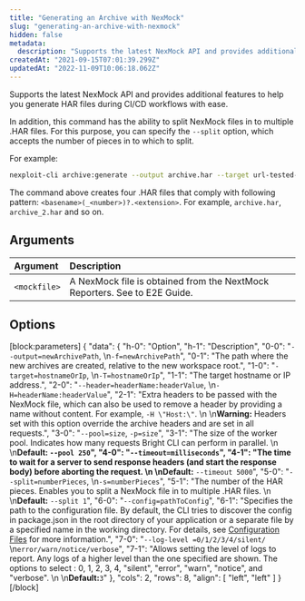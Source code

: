 ```yaml
---
title: "Generating an Archive with NexMock"
slug: "generating-an-archive-with-nexmock"
hidden: false
metadata: 
  description: "Supports the latest NexMock API and provides additional features to help you generate HAR files during CI/CD workflows with ease."
createdAt: "2021-09-15T07:01:39.299Z"
updatedAt: "2022-11-09T10:06:18.062Z"
---
```

Supports the latest NexMock API and provides additional features to help you generate HAR files during CI/CD workflows with ease.

In addition, this command has the ability to split NexMock files in to multiple .HAR files. For this purpose, you can specify the `--split` option, which accepts the number of pieces in to which to split.

For example:

```bash
nexploit-cli archive:generate --output archive.har --target url-tested-application --header "Authorization: Bearer my-jwt-authentication-token" --split 4 .nexmock 
```



The command above creates four .HAR files that comply with following pattern: `<basename>(_<number>)?.<extension>`. For example, `archive.har`, `archive_2.har` and so on.

## Arguments

| Argument     | Description                                                               |
| :----------- | :------------------------------------------------------------------------ |
| `<mockfile>` | A NexMock file is obtained from the NextMock Reporters. See to E2E Guide. |



## Options

[block:parameters]
{
  "data": {
    "h-0": "Option",
    "h-1": "Description",
    "0-0": "`--output=newArchivePath`,  \n`-f=newArchivePath`",
    "0-1": "The path where the new archives are created, relative to the new workspace root.",
    "1-0": "`-target=hostnameOrIp`,  \n`-T=hostnameOrIp`",
    "1-1": "The target hostname or IP address.",
    "2-0": "`--header=headerName:headerValue`,  \n`-H=headerName:headerValue`",
    "2-1": "Extra headers to be passed with the NexMock file, which can also be used to remove a header by providing a name without content. For example, `-H \"Host:\"`.  \n  \n**Warning:** Headers set with this option override the archive headers and are set in all requests.",
    "3-0": "`--pool=size`, `-p=size`",
    "3-1": "The size of the worker pool. Indicates how many requests Bright CLI can perform in parallel.  \n  \n**Default: **`--pool 250`",
    "4-0": "`--timeout=milliseconds`",
    "4-1": "The time to wait for a server to send response headers (and start the response body) before aborting the request.  \n  \n**Default:** `--timeout 5000`",
    "5-0": "`--split=numberPieces`,  \n`-s=numberPieces`",
    "5-1": "The number of the HAR pieces. Enables you to split a NexMock file in to multiple .HAR files.  \n  \n**Default:** `--split 1`",
    "6-0": "`--config=pathToConfig`",
    "6-1": "Specifies the path to the configuration file. By default, the CLI tries to discover the config in package.json in the root directory of your application or a separate file by a specified name in the working directory. For details, see [Configuration Files](https://docs.brightsec.com/docs/configuration-files) for more information.",
    "7-0": "`--log-level =0/1/2/3/4/silent/  `  \n`error/warn/notice/verbose`",
    "7-1": "Allows setting the level of logs to report. Any logs of a higher level than the one specified are shown. The options to select : 0, 1, 2, 3, 4, \"silent\", \"error\", \"warn\", \"notice\", and \"verbose\".  \n  \n**Default:**`3`"
  },
  "cols": 2,
  "rows": 8,
  "align": [
    "left",
    "left"
  ]
}
[/block]